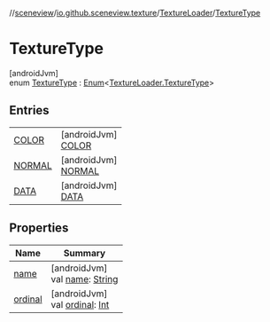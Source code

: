 //[sceneview](../../../../index.md)/[io.github.sceneview.texture](../../index.md)/[TextureLoader](../index.md)/[TextureType](index.md)

# TextureType

[androidJvm]\
enum [TextureType](index.md) : [Enum](https://kotlinlang.org/api/latest/jvm/stdlib/kotlin/-enum/index.html)&lt;[TextureLoader.TextureType](index.md)&gt;

## Entries

| | |
|---|---|
| [COLOR](-c-o-l-o-r/index.md) | [androidJvm]<br>[COLOR](-c-o-l-o-r/index.md) |
| [NORMAL](-n-o-r-m-a-l/index.md) | [androidJvm]<br>[NORMAL](-n-o-r-m-a-l/index.md) |
| [DATA](-d-a-t-a/index.md) | [androidJvm]<br>[DATA](-d-a-t-a/index.md) |

## Properties

| Name | Summary |
|---|---|
| [name](-d-a-t-a/index.md#-372974862%2FProperties%2F-1571379623) | [androidJvm]<br>val [name](-d-a-t-a/index.md#-372974862%2FProperties%2F-1571379623): [String](https://kotlinlang.org/api/latest/jvm/stdlib/kotlin/-string/index.html) |
| [ordinal](-d-a-t-a/index.md#-739389684%2FProperties%2F-1571379623) | [androidJvm]<br>val [ordinal](-d-a-t-a/index.md#-739389684%2FProperties%2F-1571379623): [Int](https://kotlinlang.org/api/latest/jvm/stdlib/kotlin/-int/index.html) |
